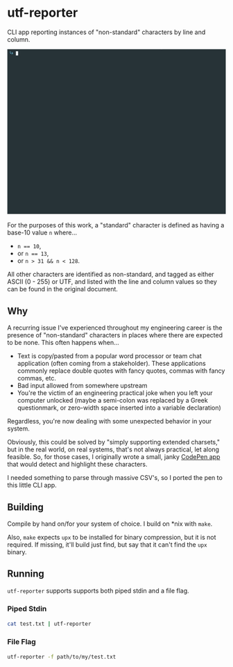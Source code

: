 # utf-reporter

CLI app reporting instances of "non-standard" characters by line and column.

![screenshot](media/screenshot.gif)

For the purposes of this work, a "standard" character is defined as having a base-10 value `n` where...

- `n == 10`,
- or `n == 13`, 
- or `n > 31 && n < 128`.

All other characters are identified as non-standard, and tagged as either ASCII (0 - 255) or UTF, and listed with the line and column values so they can be found in the original document.

## Why

A recurring issue I've experienced throughout my engineering career is the presence of "non-standard" characters in places where there are expected to be none. This often happens when...

- Text is copy/pasted from a popular word processor or team chat application (often coming from a stakeholder). These applications commonly replace double quotes with fancy quotes, commas with fancy commas, etc.
- Bad input allowed from somewhere upstream
- You're the victim of an engineering practical joke when you left your computer unlocked (maybe a semi-colon was replaced by a Greek questionmark, or zero-width space inserted into a variable declaration)

Regardless, you're now dealing with some unexpected behavior in your system.

Obviously, this could be solved by "simply supporting extended charsets," but in the real world, on real systems, that's not always practical, let along feasible. So, for those cases, I originally wrote a small, janky [CodePen app](https://codepen.io/storskegg/pen/geEEPE?editors=0010) that would detect and highlight these characters.

I needed something to parse through massive CSV's, so I ported the pen to this little CLI app.

## Building

Compile by hand on/for your system of choice. I build on *nix with `make`.

Also, `make` expects `upx` to be installed for binary compression, but it is not required. If missing, it'll build just find, but say that it can't find the `upx` binary.

## Running

`utf-reporter` supports supports both piped stdin and a file flag.

### Piped Stdin

```bash
cat test.txt | utf-reporter
```

### File Flag

```bash
utf-reporter -f path/to/my/test.txt
```
